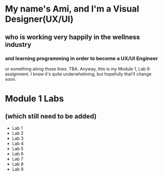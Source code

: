 <!DOCTYPE html>
<html lang="en">
<head>
    <meta charset="UTF-8">
    <meta name="viewport" content="width=device-width, initial-scale=1.0">

</head>

<body>
    <div>
        <h1>My name's Ami, and I'm a Visual Designer(UX/UI)</h1>
        <h2>who is working very happily in the wellness industry</h2>
        <h3>and learning programming in order to become a UX/UI Engineer</h3>
        <p>
            or something along those lines. TBA. Anyway, this is my Module 1, Lab 9 assignment. I know it's quite underwhelming, but hopefully that'll change soon. 
        </p></div>
<h1>Module 1 Labs</h1>
<h2>(which still need to be added)</h2>
        <ul>
            <li>Lab 1</li>
            <li>Lab 2</li>
            <li>Lab 3</li>
            <li>Lab 4</li>
            <li>Lab 5</li>
            <li>Lab 6</li>
            <li>Lab 7</li>
            <li>Lab 8</li>
            <li>Lab 9</li>
            </ul>
        
</body>
</html>

